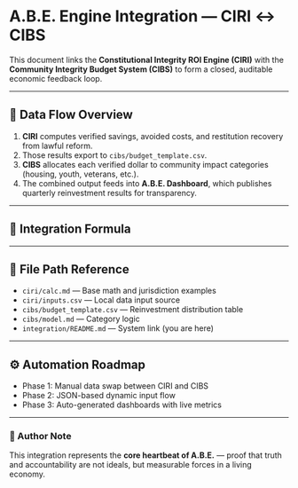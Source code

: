 # A.B.E. Engine Integration — CIRI ↔ CIBS

This document links the **Constitutional Integrity ROI Engine (CIRI)** with the **Community Integrity Budget System (CIBS)** to form a closed, auditable economic feedback loop.

---

## 🔁 Data Flow Overview

1. **CIRI** computes verified savings, avoided costs, and restitution recovery from lawful reform.
2. Those results export to `cibs/budget_template.csv`.
3. **CIBS** allocates each verified dollar to community impact categories (housing, youth, veterans, etc.).
4. The combined output feeds into **A.B.E. Dashboard**, which publishes quarterly reinvestment results for transparency.

---

## 🧮 Integration Formula

---

## 📂 File Path Reference
- `ciri/calc.md` — Base math and jurisdiction examples  
- `ciri/inputs.csv` — Local data input source  
- `cibs/budget_template.csv` — Reinvestment distribution table  
- `cibs/model.md` — Category logic  
- `integration/README.md` — System link (you are here)

---

## ⚙️ Automation Roadmap
- Phase 1: Manual data swap between CIRI and CIBS  
- Phase 2: JSON-based dynamic input flow  
- Phase 3: Auto-generated dashboards with live metrics  

---

### 🦋 Author Note
This integration represents the **core heartbeat of A.B.E.** — proof that truth and accountability are not ideals, but measurable forces in a living economy.
